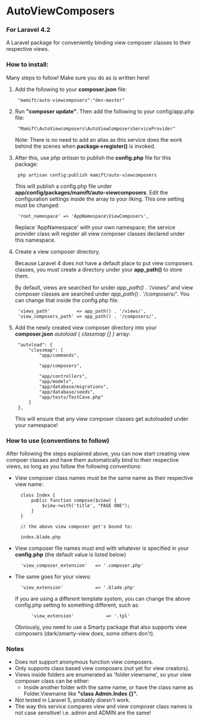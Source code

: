 # AutoViewComposers
### For Laravel 4.2
A Laravel package for conveniently binding view composer classes to their respective views.

### How to install:

Many steps to follow! Make sure you do as is written here!

1. Add the following to your **composer.json** file:

		"mamift/auto-viewcomposers":"dev-master"


2. Run **"composer update"**. Then add the following to your config/app.php file:

		"Mamift\AutoViewcomposers\AutoViewComposersServiceProvider"

	Note: There is no need to add an alias as this service does the work behind the scenes when **package->register()** is invoked. 
	
3. After this, use *php artisan* to publish the **config.php** file for this package:

		php artisan config:publish mamift/auto-viewcomposers

	This will publish a config.php file under **app/config/packages/mamift/auto-viewcomposers**. Edit the configuration settings inside the array to your liking. This one setting must be changed:
	    
		'root_namespace' => 'AppNamespace\ViewComposers',
	    
	Replace 'AppNamespace' with your own namespace; the service provider class will register all view composer classes declared under this namespace.

4. Create a view composer directory.

	Because Laravel 4 does not have a default place to put view composers classes, you must create a directory under your **app_path()** to store them. 

	By default, views are searched for under *app\_path() . '/views/'* and view composer classes are searched under *app\_path() . '/composers/'*. You can change that inside the config.php file.

		'views_path'          => app_path() . '/views/',
	    'view_composers_path' => app_path() . '/composers/',

5. Add the newly created view composer directory into your **composer.json** *autoload { classmap [] }* array:

		"autoload": {
			"classmap": [
				"app/commands",

				"app/composers",
				
				"app/controllers",
				"app/models",
				"app/database/migrations",
				"app/database/seeds",
				"app/tests/TestCase.php"
			]
		},

	This will ensure that any view composer classes get autoloaded under your namespace! 

### How to use (conventions to follow)

After following the steps explained above, you can now start creating view compoer classes and have them automatically bind to their respective views, so long as you follow the following conventions:

- View composer class names must be the same name as their respective view name:
		
		class Index {
			public function compose($view) {
				$view->with('title', "PAGE ONE");
			}
		}
		
		// the above view composer get's bound to:
		
		index.blade.php
		
- View composer file names must end with whatever is specified in your **config.php** (the default value is listed below)
		
	    'view_composer_extension'   => '.composer.php'

- The same goes for your views:
		
		'view_extension'            => '.blade.php'

	If you are using a different template system, you can change the above config.php setting to something different, such as:

			'view_extension'            => '.tpl'

	Obviously, you need to use a Smarty package that also supports view composers (dark/smarty-view does, some others don't).

### Notes

- Does not support anonymous function view composers.
- Only supports class based view composers (not yet for view creators).
- Views inside folders are enumerated as 'folder.viewname', so your view composer class can be either:
	- Inside another folder with the same name, or have the class name as Folder.Viewname like **"class Admin.Index {}".**
- Not tested in Laravel 5, probably doesn't work.
- The way this service compares view and view composer class names is not case sensitive! i.e. admin and ADMIN are the same!